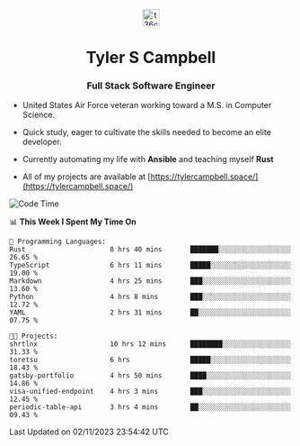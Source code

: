 <p align="center">
<a href="https://www.linkedin.com/in/t36campbell" target="blank"><img align="center" src="https://ik.imagekit.io/t36campbell/Portfolio/linkedin.png.original_m8bbGgPh6.png" alt="t36campbell" height="30" width="30" /></a>
</p>
<h1 align="center">Tyler S Campbell</h1>
<h3 align="center">Full Stack Software Engineer</h3>

* United States Air Force veteran working toward a M.S. in Computer Science.

* Quick study, eager to cultivate the skills needed to become an elite developer.

* Currently automating my life with **Ansible** and teaching myself **Rust**

* All of my projects are available at [https://tylercampbell.space/](https://tylercampbell.space/)

<!--START_SECTION:waka-->
![Code Time](http://img.shields.io/badge/Code%20Time-2%2C958%20hrs%2037%20mins-blue)

📊 **This Week I Spent My Time On** 

```text
💬 Programming Languages: 
Rust                     8 hrs 40 mins       ███████░░░░░░░░░░░░░░░░░░   26.65 % 
TypeScript               6 hrs 11 mins       █████░░░░░░░░░░░░░░░░░░░░   19.00 % 
Markdown                 4 hrs 25 mins       ███░░░░░░░░░░░░░░░░░░░░░░   13.60 % 
Python                   4 hrs 8 mins        ███░░░░░░░░░░░░░░░░░░░░░░   12.72 % 
YAML                     2 hrs 31 mins       ██░░░░░░░░░░░░░░░░░░░░░░░   07.75 % 

🐱‍💻 Projects: 
shrtlnx                  10 hrs 12 mins      ████████░░░░░░░░░░░░░░░░░   31.33 % 
toretsu                  6 hrs               █████░░░░░░░░░░░░░░░░░░░░   18.43 % 
gatsby-portfolio         4 hrs 50 mins       ████░░░░░░░░░░░░░░░░░░░░░   14.86 % 
visa-unified-endpoint    4 hrs 3 mins        ███░░░░░░░░░░░░░░░░░░░░░░   12.45 % 
periodic-table-api       3 hrs 4 mins        ██░░░░░░░░░░░░░░░░░░░░░░░   09.43 % 
```


 Last Updated on 02/11/2023 23:54:42 UTC
<!--END_SECTION:waka-->
